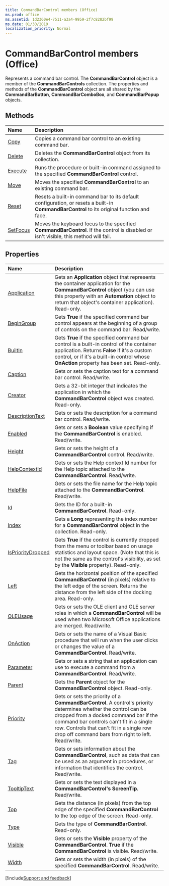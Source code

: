 ```yaml
---
title: CommandBarControl members (Office)
ms.prod: office
ms.assetid: 1d2360e4-7511-a3a4-9959-2f7c8282bf99
ms.date: 01/30/2019
localization_priority: Normal
---
```



# CommandBarControl members (Office)

Represents a command bar control. The **CommandBarControl** object is a member of the **CommandBarControls** collection. The properties and methods of the **CommandBarControl** object are all shared by the **CommandBarButton**, **CommandBarComboBox**, and **CommandBarPopup** objects.


## Methods

|Name|Description|
|:-----|:-----|
|[Copy](../../Office.CommandBarControl.Copy.md)|Copies a command bar control to an existing command bar.|
|[Delete](../../Office.CommandBarControl.Delete.md)|Deletes the **CommandBarControl** object from its collection.|
|[Execute](../../Office.CommandBarControl.Execute.md)|Runs the procedure or built-in command assigned to the specified **CommandBarControl** control.|
|[Move](../../Office.CommandBarControl.Move.md)|Moves the specified **CommandBarControl** to an existing command bar.|
|[Reset](../../Office.CommandBarControl.Reset.md)|Resets a built-in command bar to its default configuration, or resets a built-in **CommandBarControl** to its original function and face.|
|[SetFocus](../../Office.CommandBarControl.SetFocus.md)|Moves the keyboard focus to the specified **CommandBarControl**. If the control is disabled or isn't visible, this method will fail.|


## Properties

|Name|Description|
|:-----|:-----|
|[Application](../../Office.CommandBarControl.Application.md)|Gets an **Application** object that represents the container application for the **CommandBarControl** object (you can use this property with an **Automation** object to return that object's container application). Read-only.|
|[BeginGroup](../../Office.CommandBarControl.BeginGroup.md)|Gets **True** if the specified command bar control appears at the beginning of a group of controls on the command bar. Read/write.|
|[BuiltIn](../../Office.CommandBarControl.BuiltIn.md)|Gets **True** if the specified command bar control is a built-in control of the container application. Returns **False** if it's a custom control, or if it's a built-in control whose **OnAction** property has been set. Read-only.|
|[Caption](../../Office.CommandBarControl.Caption.md)|Gets or sets the caption text for a command bar control. Read/write.|
|[Creator](../../Office.CommandBarControl.Creator.md)|Gets a 32-bit integer that indicates the application in which the **CommandBarControl** object was created. Read-only.|
|[DescriptionText](../../Office.CommandBarControl.DescriptionText.md)|Gets or sets the description for a command bar control. Read/write.|
|[Enabled](../../Office.CommandBarControl.Enabled.md)|Gets or sets a **Boolean** value specifying if the **CommandBarControl** is enabled. Read/write.|
|[Height](../../Office.CommandBarControl.Height.md)|Gets or sets the height of a **CommandBarControl** control. Read/write.|
|[HelpContextId](../../Office.CommandBarControl.HelpContextId.md)|Gets or sets the Help context Id number for the Help topic attached to the **CommandBarControl**. Read/write.|
|[HelpFile](../../Office.CommandBarControl.HelpFile.md)|Gets or sets the file name for the Help topic attached to the **CommandBarControl**. Read/write.|
|[Id](../../Office.CommandBarControl.Id.md)|Gets the ID for a built-in **CommandBarControl**. Read-only.|
|[Index](../../Office.CommandBarControl.Index.md)|Gets a **Long** representing the index number for a **CommandBarControl** object in the collection. Read-only.|
|[IsPriorityDropped](../../Office.CommandBarControl.IsPriorityDropped.md)|Gets **True** if the control is currently dropped from the menu or toolbar based on usage statistics and layout space. (Note that this is not the same as the control's visibility, as set by the **Visible** property). Read-only.|
|[Left](../../Office.CommandBarControl.Left.md)|Gets the horizontal position of the specified **CommandBarControl** (in pixels) relative to the left edge of the screen. Returns the distance from the left side of the docking area. Read-only.|
|[OLEUsage](../../Office.CommandBarControl.OLEUsage.md)|Gets or sets the OLE client and OLE server roles in which a **CommandBarControl** will be used when two Microsoft Office applications are merged. Read/write.|
|[OnAction](../../Office.CommandBarControl.OnAction.md)|Gets or sets the name of a Visual Basic procedure that will run when the user clicks or changes the value of a **CommandBarControl**. Read/write.|
|[Parameter](../../Office.CommandBarControl.Parameter.md)|Gets or sets a string that an application can use to execute a command from a **CommandBarControl**. Read/write.|
|[Parent](../../Office.CommandBarControl.Parent.md)|Gets the **Parent** object for the **CommandBarControl** object. Read-only.|
|[Priority](../../Office.CommandBarControl.Priority.md)|Gets or sets the priority of a **CommandBarControl**. A control's priority determines whether the control can be dropped from a docked command bar if the command bar controls can't fit in a single row. Controls that can't fit in a single row drop off command bars from right to left. Read/write.|
|[Tag](../../Office.CommandBarControl.Tag.md)|Gets or sets information about the **CommandBarControl**, such as data that can be used as an argument in procedures, or information that identifies the control. Read/write.|
|[TooltipText](../../Office.CommandBarControl.TooltipText.md)|Gets or sets the text displayed in a **CommandBarControl's** **ScreenTip**. Read/write.|
|[Top](../../Office.CommandBarControl.Top.md)|Gets the distance (in pixels) from the top edge of the specified **CommandBarControl** to the top edge of the screen. Read-only.|
|[Type](../../Office.CommandBarControl.Type.md)|Gets the type of **CommandBarControl**. Read-only.|
|[Visible](../../Office.CommandBarControl.Visible.md)|Gets or sets the **Visible** property of the **CommandBarControl**. **True** if the **CommandBarControl** is visible. Read/write.|
|[Width](../../Office.CommandBarControl.Width.md)|Gets or sets the width (in pixels) of the specified **CommandBarControl**. Read/write.|

[!include[Support and feedback](~/includes/feedback-boilerplate.md)]